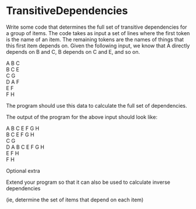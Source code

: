 # TransitiveDependencies

Write some code that determines the full set of transitive dependencies
for a group of items. The code takes as input a set of lines where the
first token is the name of an item. The remaining tokens are the names
of things that this first item depends on. Given the following input, we
know that A directly depends on B and C, B depends on C and E, and so
on.

A B C <br />
B C E <br />
C G <br />
D A F <br />
E F <br />
F H


The program should use this data to calculate the full set of
dependencies.

The output of the program for the above input should look like:

A B C E F G H <br />
B C E F G H <br />
C G <br />
D A B C E F G H <br />
E F H <br />
F H <br />


Optional extra

Extend your program so that it can also be used to calculate inverse
dependencies

(ie, determine the set of items that depend on each item)
